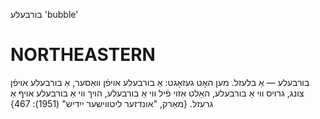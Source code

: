 בורבעלע
'bubble'

NORTHEASTERN
==============

בורבעלע — אַ בלעזל. מען האָט געזאָגט: אַ בורבעלע אויפֿן וואַסער, אַ בורבעלע אויפֿן צונג, גרויס ווי אַ בורבעלע, האַלט אַזוי פֿיל ווי אַ בורבעלע, הויך ווי אַ בורבעלע אויף אַ גרעזל.
{מאַרק, "אונדזער ליטווישער ייִדיש" (1951): 467}
